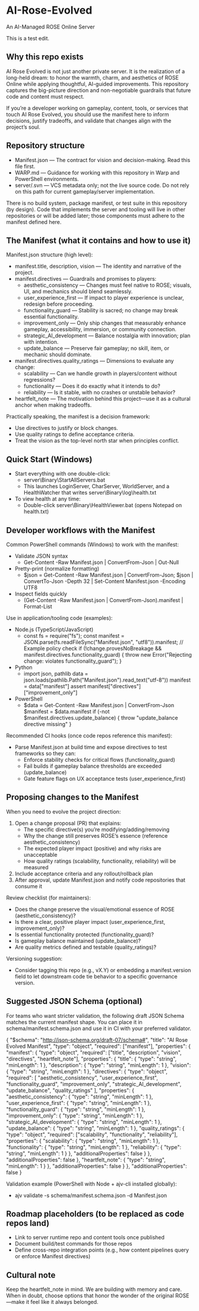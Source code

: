 # AI-Rose-Evolved
An AI-Managed ROSE Online Server

This is a test edit.


## Why this repo exists
AI Rose Evolved is not just another private server. It is the realization of a long-held dream: to honor the warmth, charm, and aesthetics of ROSE Online while applying thoughtful, AI-guided improvements. This repository captures the big-picture direction and non-negotiable guardrails that future code and content must respect.

If you’re a developer working on gameplay, content, tools, or services that touch AI Rose Evolved, you should use the manifest here to inform decisions, justify tradeoffs, and validate that changes align with the project’s soul.


## Repository structure
- Manifest.json — The contract for vision and decision-making. Read this file first.
- WARP.md — Guidance for working with this repository in Warp and PowerShell environments.
- server/.svn — VCS metadata only; not the live source code. Do not rely on this path for current gameplay/server implementation.

There is no build system, package manifest, or test suite in this repository (by design). Code that implements the server and tooling will live in other repositories or will be added later; those components must adhere to the manifest defined here.


## The Manifest (what it contains and how to use it)
Manifest.json structure (high level):
- manifest.title, description, vision — The identity and narrative of the project.
- manifest.directives — Guardrails and promises to players:
  - aesthetic_consistency — Changes must feel native to ROSE; visuals, UI, and mechanics should blend seamlessly.
  - user_experience_first — If impact to player experience is unclear, redesign before proceeding.
  - functionality_guard — Stability is sacred; no change may break essential functionality.
  - improvement_only — Only ship changes that measurably enhance gameplay, accessibility, immersion, or community connection.
  - strategic_AI_development — Balance nostalgia with innovation; plan with intention.
  - update_balance — Preserve fair gameplay; no skill, item, or mechanic should dominate.
- manifest.directives.quality_ratings — Dimensions to evaluate any change:
  - scalability — Can we handle growth in players/content without regressions?
  - functionality — Does it do exactly what it intends to do?
  - reliability — Is it stable, with no crashes or unstable behavior?
- heartfelt_note — The motivation behind this project—use it as a cultural anchor when making tradeoffs.

Practically speaking, the manifest is a decision framework:
- Use directives to justify or block changes.
- Use quality ratings to define acceptance criteria.
- Treat the vision as the top-level north star when principles conflict.


## Quick Start (Windows)
- Start everything with one double-click:
  - server\Binary\StartAllServers.bat
  - This launches LoginServer, CharServer, WorldServer, and a HealthWatcher that writes server\Binary\log\health.txt
- To view health at any time:
  - Double-click server\Binary\HealthViewer.bat (opens Notepad on health.txt)

## Developer workflows with the Manifest
Common PowerShell commands (Windows) to work with the manifest:
- Validate JSON syntax
  - Get-Content -Raw Manifest.json | ConvertFrom-Json | Out-Null
- Pretty-print (normalize formatting)
  - $json = Get-Content -Raw Manifest.json | ConvertFrom-Json; $json | ConvertTo-Json -Depth 32 | Set-Content Manifest.json -Encoding UTF8
- Inspect fields quickly
  - (Get-Content -Raw Manifest.json | ConvertFrom-Json).manifest | Format-List

Use in application/tooling code (examples):
- Node.js (TypeScript/JavaScript)
  - const fs = require("fs");
    const manifest = JSON.parse(fs.readFileSync("Manifest.json", "utf8")).manifest;
    // Example policy check
    if (!change.provesNoBreakage && manifest.directives.functionality_guard) {
      throw new Error("Rejecting change: violates functionality_guard");
    }
- Python
  - import json, pathlib
    data = json.loads(pathlib.Path("Manifest.json").read_text("utf-8"))
    manifest = data["manifest"]
    assert manifest["directives"]["improvement_only"]
- PowerShell
  - $data = Get-Content -Raw Manifest.json | ConvertFrom-Json
    $manifest = $data.manifest
    if (-not $manifest.directives.update_balance) { throw "update_balance directive missing" }

Recommended CI hooks (once code repos reference this manifest):
- Parse Manifest.json at build time and expose directives to test frameworks so they can:
  - Enforce stability checks for critical flows (functionality_guard)
  - Fail builds if gameplay balance thresholds are exceeded (update_balance)
  - Gate feature flags on UX acceptance tests (user_experience_first)


## Proposing changes to the Manifest
When you need to evolve the project direction:
1) Open a change proposal (PR) that explains:
   - The specific directive(s) you’re modifying/adding/removing
   - Why the change still preserves ROSE’s essence (reference aesthetic_consistency)
   - The expected player impact (positive) and why risks are unacceptable
   - How quality ratings (scalability, functionality, reliability) will be measured
2) Include acceptance criteria and any rollout/rollback plan
3) After approval, update Manifest.json and notify code repositories that consume it

Review checklist (for maintainers):
- Does the change preserve the visual/emotional essence of ROSE (aesthetic_consistency)?
- Is there a clear, positive player impact (user_experience_first, improvement_only)?
- Is essential functionality protected (functionality_guard)?
- Is gameplay balance maintained (update_balance)?
- Are quality metrics defined and testable (quality_ratings)?

Versioning suggestion:
- Consider tagging this repo (e.g., vX.Y) or embedding a manifest.version field to let downstream code tie behavior to a specific governance version.


## Suggested JSON Schema (optional)
For teams who want stricter validation, the following draft JSON Schema matches the current manifest shape. You can place it in schema/manifest.schema.json and use it in CI with your preferred validator.

{
  "$schema": "http://json-schema.org/draft-07/schema#",
  "title": "AI Rose Evolved Manifest",
  "type": "object",
  "required": ["manifest"],
  "properties": {
    "manifest": {
      "type": "object",
      "required": ["title", "description", "vision", "directives", "heartfelt_note"],
      "properties": {
        "title": { "type": "string", "minLength": 1 },
        "description": { "type": "string", "minLength": 1 },
        "vision": { "type": "string", "minLength": 1 },
        "directives": {
          "type": "object",
          "required": [
            "aesthetic_consistency",
            "user_experience_first",
            "functionality_guard",
            "improvement_only",
            "strategic_AI_development",
            "update_balance",
            "quality_ratings"
          ],
          "properties": {
            "aesthetic_consistency": { "type": "string", "minLength": 1 },
            "user_experience_first": { "type": "string", "minLength": 1 },
            "functionality_guard": { "type": "string", "minLength": 1 },
            "improvement_only": { "type": "string", "minLength": 1 },
            "strategic_AI_development": { "type": "string", "minLength": 1 },
            "update_balance": { "type": "string", "minLength": 1 },
            "quality_ratings": {
              "type": "object",
              "required": ["scalability", "functionality", "reliability"],
              "properties": {
                "scalability": { "type": "string", "minLength": 1 },
                "functionality": { "type": "string", "minLength": 1 },
                "reliability": { "type": "string", "minLength": 1 }
              },
              "additionalProperties": false
            }
          },
          "additionalProperties": false
        },
        "heartfelt_note": { "type": "string", "minLength": 1 }
      },
      "additionalProperties": false
    }
  },
  "additionalProperties": false
}

Validation example (PowerShell with Node + ajv-cli installed globally):
- ajv validate -s schema/manifest.schema.json -d Manifest.json


## Roadmap placeholders (to be replaced as code repos land)
- Link to server runtime repo and content tools once published
- Document build/test commands for those repos
- Define cross-repo integration points (e.g., how content pipelines query or enforce Manifest directives)


## Cultural note
Keep the heartfelt_note in mind. We are building with memory and care. When in doubt, choose options that honor the wonder of the original ROSE—make it feel like it always belonged.

